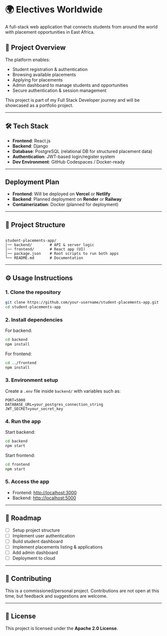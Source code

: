 # 🌍 Electives Worldwide

A full-stack web application that connects students from around the world with placement opportunities in East Africa.

## 🚀 Project Overview
The platform enables:
- Student registration & authentication
- Browsing available placements
- Applying for placements
- Admin dashboard to manage students and opportunities
- Secure authentication & session management

This project is part of my Full Stack Developer journey and will be showcased as a portfolio project.

---

## 🛠 Tech Stack
- **Frontend**: React.js  
- **Backend**: Django  
- **Database**: PostgreSQL (relational DB for structured placement data)  
- **Authentication**: JWT-based login/register system  
- **Dev Environment**: GitHub Codespaces / Docker-ready  

---

## Deployment Plan
- **Frontend**: Will be deployed on **Vercel** or **Netlify**  
- **Backend**: Planned deployment on **Render** or **Railway**  
- **Containerization**: Docker (planned for deployment)  

---

## 📂 Project Structure
```

student-placements-app/
│── backend/        # API & server logic
│── frontend/       # React app (UI)
│── package.json    # Root scripts to run both apps
└── README.md       # Documentation

````

---

## ⚙️ Usage Instructions

### 1. Clone the repository
```bash
git clone https://github.com/your-username/student-placements-app.git
cd student-placements-app
````

### 2. Install dependencies

For backend:

```bash
cd backend
npm install
```

For frontend:

```bash
cd ../frontend
npm install
```

### 3. Environment setup

Create a `.env` file inside `backend/` with variables such as:

```env
PORT=5000
DATABASE_URL=your_postgres_connection_string
JWT_SECRET=your_secret_key
```

### 4. Run the app

Start backend:

```bash
cd backend
npm start
```

Start frontend:

```bash
cd frontend
npm start
```

### 5. Access the app

* Frontend: [http://localhost:3000](http://localhost:3000)
* Backend: [http://localhost:5000](http://localhost:5000)

---

## 📌 Roadmap

* [ ] Setup project structure
* [ ] Implement user authentication
* [ ] Build student dashboard
* [ ] Implement placements listing & applications
* [ ] Add admin dashboard
* [ ] Deployment to cloud

---

## 🤝 Contributing

This is a commissioned/personal project. Contributions are not open at this time, but feedback and suggestions are welcome.

---

## 📄 License

This project is licensed under the **Apache 2.0 License**.
